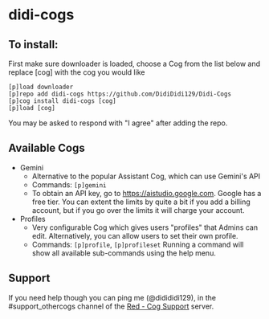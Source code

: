 # didi-cogs
## To install:
First make sure downloader is loaded, choose a Cog from the list below and replace [cog] with the cog you would like
```
[p]load downloader
[p]repo add didi-cogs https://github.com/DidiDidi129/Didi-Cogs
[p]cog install didi-cogs [cog]
[p]load [cog]
```
You may be asked to respond with "I agree" after adding the repo.

## Available Cogs
- Gemini
    - Alternative to the popular Assistant Cog, which can use Gemini's API
    - Commands: `[p]gemini`
    - To obtain an API key, go to https://aistudio.google.com. Google has a free tier. You can extent the limits by quite a bit if you add a billing account, but if you go over the limits it will charge your account. 
- Profiles
    - Very configurable Cog which gives users "profiles" that Admins can edit. Alternatively, you can allow users to set their own profile.
    - Commands: `[p]profile`, `[p]profileset`
Running a command will show all available sub-commands using the help menu.
## Support
If you need help though you can ping me (@didididi129), in the #support_othercogs channel of the [Red - Cog Support](https://discord.gg/red-cog-support-240154543684321280) server.
